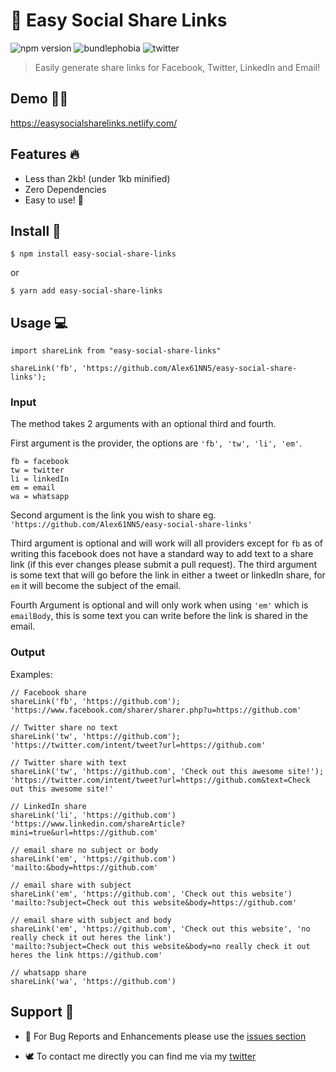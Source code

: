 # 🚀 Easy Social Share Links

![npm version](https://img.shields.io/npm/v/easy-social-share-links.svg)
![bundlephobia](https://img.shields.io/bundlephobia/min/easy-social-share-links.svg)
![twitter](https://img.shields.io/twitter/follow/alexginns.svg?style=social)

> Easily generate share links for Facebook, Twitter, LinkedIn and Email!

## Demo 🏄‍♂️

https://easysocialsharelinks.netlify.com/

## Features 🔥

- Less than 2kb! (under 1kb minified)
- Zero Dependencies
- Easy to use! 💪

## Install 🔮

```
$ npm install easy-social-share-links
```

or

```
$ yarn add easy-social-share-links
```

## Usage 💻

```
import shareLink from "easy-social-share-links"

shareLink('fb', 'https://github.com/Alex61NN5/easy-social-share-links');
```

### Input

The method takes 2 arguments with an optional third and fourth.

First argument is the provider, the options are `'fb', 'tw', 'li', 'em'`.

```
fb = facebook
tw = twitter
li = linkedIn
em = email
wa = whatsapp
```

Second argument is the link you wish to share eg. `'https://github.com/Alex61NN5/easy-social-share-links'`

Third argument is optional and will work will all providers except for `fb` as of writing this facebook does not have a standard way to add text to a share link (if this ever changes please submit a pull request). The third argument is some text that will go before the link in either a tweet or linkedIn share, for `em` it will become the subject of the email.

Fourth Argument is optional and will only work when using `'em'` which is `emailBody`, this is some text you can write before the link is shared in the email.

### Output

Examples:

```
// Facebook share
shareLink('fb', 'https://github.com');
'https://www.facebook.com/sharer/sharer.php?u=https://github.com'

// Twitter share no text
shareLink('tw', 'https://github.com');
'https://twitter.com/intent/tweet?url=https://github.com'

// Twitter share with text
shareLink('tw', 'https://github.com', 'Check out this awesome site!');
'https://twitter.com/intent/tweet?url=https://github.com&text=Check out this awesome site!'

// LinkedIn share
shareLink('li', 'https://github.com')
'https://www.linkedin.com/shareArticle?mini=true&url=https://github.com'

// email share no subject or body
shareLink('em', 'https://github.com')
'mailto:&body=https://github.com'

// email share with subject
shareLink('em', 'https://github.com', 'Check out this website')
'mailto:?subject=Check out this website&body=https://github.com'

// email share with subject and body
shareLink('em', 'https://github.com', 'Check out this website', 'no really check it out heres the link')
'mailto:?subject=Check out this website&body=no really check it out heres the link https://github.com'

// whatsapp share
shareLink('wa', 'https://github.com')
```

## Support 💬

- 🐞 For Bug Reports and Enhancements please use the [issues section](https://github.com/Alex61NN5/easy-social-share-links/issues)

- 🕊️ To contact me directly you can find me via my [twitter](https://twitter.com/alexginns)

